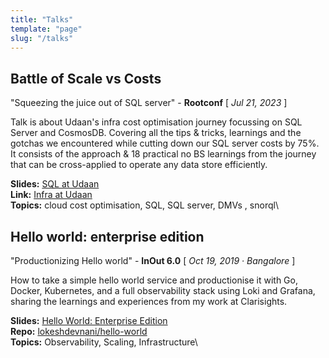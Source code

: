 ```yaml
---
title: "Talks"
template: "page"
slug: "/talks"
---
```


## Battle of Scale vs Costs

"Squeezing the juice out of SQL server" - **Rootconf** [ *Jul 21, 2023* ]

Talk is about Udaan's infra cost optimisation journey focussing on SQL Server and CosmosDB.
Covering all the tips & tricks, learnings and the gotchas we encountered while cutting down our SQL server costs by 75%. It consists of the approach & 18 practical no BS learnings from the journey that can be cross-applied to operate any data store efficiently.

**Slides:** [SQL at Udaan](https://bit.ly/sql-udaan)\
**Link:** [Infra at Udaan](https://hasgeek.com/rootconf/infra-at-udaan/) \
**Topics:** cloud cost optimisation, SQL, SQL server, DMVs , snorql\


## Hello world: enterprise edition

"Productionizing Hello world" - **InOut 6.0** [ *Oct 19, 2019 · Bangalore* ]

How to take a simple hello world service and productionise it with Go, Docker, Kubernetes, and a full observability stack using Loki and Grafana, sharing the learnings and experiences from my work at Clarisights.

**Slides:** [Hello World: Enterprise Edition](https://docs.google.com/presentation/d/120d8wEWXCccdBwhKZHyDhV6ao8DhFHMoXOWJjvQW-Hk/edit?usp=sharing)\
**Repo:** [lokeshdevnani/hello-world](https://github.com/lokeshdevnani/hello-world)\
**Topics:** Observability, Scaling, Infrastructure\

